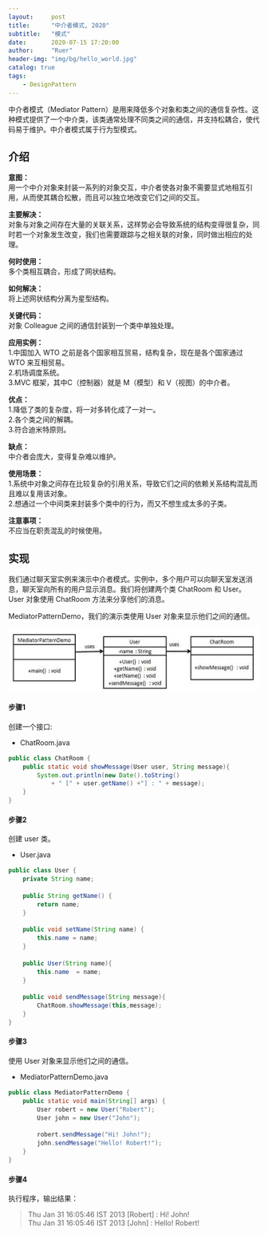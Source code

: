 ```yaml
---
layout:     post
title:      "中介者模式, 2020"
subtitle:   "模式"
date:       2020-07-15 17:20:00
author:     "Ruer"
header-img: "img/bg/hello_world.jpg"
catalog: true
tags:
    - DesignPattern
---
```


中介者模式（Mediator Pattern）是用来降低多个对象和类之间的通信复杂性。这种模式提供了一个中介类，该类通常处理不同类之间的通信，并支持松耦合，使代码易于维护。中介者模式属于行为型模式。

## 介绍

<b>意图：</b>  
用一个中介对象来封装一系列的对象交互，中介者使各对象不需要显式地相互引用，从而使其耦合松散，而且可以独立地改变它们之间的交互。  

<b>主要解决：</b>  
对象与对象之间存在大量的关联关系，这样势必会导致系统的结构变得很复杂，同时若一个对象发生改变，我们也需要跟踪与之相关联的对象，同时做出相应的处理。  

<b>何时使用：</b>  
多个类相互耦合，形成了网状结构。  

<b>如何解决：</b>  
将上述网状结构分离为星型结构。  

<b>关键代码：</b>  
对象 Colleague 之间的通信封装到一个类中单独处理。  

<b>应用实例：</b>  
1.中国加入 WTO 之前是各个国家相互贸易，结构复杂，现在是各个国家通过 WTO 来互相贸易。  
2.机场调度系统。  
3.MVC 框架，其中C（控制器）就是 M（模型）和 V（视图）的中介者。  

<b>优点：</b>  
1.降低了类的复杂度，将一对多转化成了一对一。  
2.各个类之间的解耦。  
3.符合迪米特原则。  

<b>缺点：</b>  
中介者会庞大，变得复杂难以维护。  

<b>使用场景：</b>  
1.系统中对象之间存在比较复杂的引用关系，导致它们之间的依赖关系结构混乱而且难以复用该对象。   
2.想通过一个中间类来封装多个类中的行为，而又不想生成太多的子类。  

<b>注意事项：</b>  
不应当在职责混乱的时候使用。  

## 实现

我们通过聊天室实例来演示中介者模式。实例中，多个用户可以向聊天室发送消息，聊天室向所有的用户显示消息。我们将创建两个类 ChatRoom 和 User。User 对象使用 ChatRoom 方法来分享他们的消息。

MediatorPatternDemo，我们的演示类使用 User 对象来显示他们之间的通信。

![1](/img/DesignPattern/中介者模式UML.png)

#### 步骤1

创建一个接口:

* ChatRoom.java
```java
public class ChatRoom {
    public static void showMessage(User user, String message){
        System.out.println(new Date().toString()
            + " [" + user.getName() +"] : " + message);
    }
}
```

#### 步骤2

创建 user 类。

* User.java
```java
public class User {
    private String name;
  
    public String getName() {
        return name;
    }
  
    public void setName(String name) {
        this.name = name;
    }
  
    public User(String name){
        this.name  = name;
    }
  
    public void sendMessage(String message){
        ChatRoom.showMessage(this,message);
    }
}
```

#### 步骤3

使用 User 对象来显示他们之间的通信。

* MediatorPatternDemo.java
```java
public class MediatorPatternDemo {
    public static void main(String[] args) {
        User robert = new User("Robert");
        User john = new User("John");
   
        robert.sendMessage("Hi! John!");
        john.sendMessage("Hello! Robert!");
    }
}
```

#### 步骤4

执行程序，输出结果：

> Thu Jan 31 16:05:46 IST 2013 [Robert] : Hi! John!  
> Thu Jan 31 16:05:46 IST 2013 [John] : Hello! Robert!  